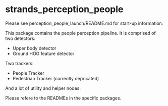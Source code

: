 strands_perception_people
=========================

Please see perception_people_launch/README.md for start-up information.

This package contains the people perception pipeline. It is comprised of two detectors:
* Upper body detector
* Ground HOG feature detector

Two trackers:
* People Tracker
* Pedestrian Tracker (currently depricated)

And a lot of utility and helper nodes. 

Please refere to the READMEs in the specific packages.
